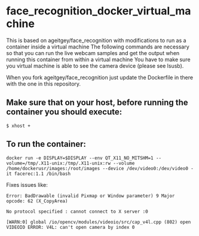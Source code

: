 # face_recognition_docker_virtual_machine
This is based on ageitgey/face_recognition with modifications to run as a container inside a virtual machine
The following commands are necessary so that you can run the live webcam samples and get the output when running this container from within a virtual machine
You have to make sure you virtual machine is able to see the camera device (please see lsusb). 

When you fork ageitgey/face_recognition just update the Dockerfile in there with the one in this repository.

## Make sure that on your host, before running the container you should execute: 
```
$ xhost +
```

## To run the container:
```
docker run -e DISPLAY=$DISPLAY --env QT_X11_NO_MITSHM=1 --volume=/tmp/.X11-unix:/tmp/.X11-unix:rw --volume /home/dockerusr/images:/root/images --device /dev/video0:/dev/video0 -it facerec:1.1 /bin/bash
```
Fixes issues like:
```
Error: BadDrawable (invalid Pixmap or Window parameter) 9 Major opcode: 62 (X_CopyArea)
```
```
No protocol specified : cannot connect to X server :0 
```
```
[WARN:0] global /io/opencv/modules/videoio/src/cap_v4l.cpp (802) open VIDEOIO ERROR: V4L: can't open camera by index 0
```
